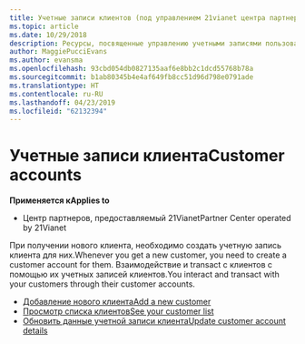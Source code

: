 ```yaml
---
title: Учетные записи клиентов (под управлением 21vianet центра партнеров)
ms.topic: article
ms.date: 10/29/2018
description: Ресурсы, посвященные управлению учетными записями пользователей.
author: MaggiePucciEvans
ms.author: evansma
ms.openlocfilehash: 93cbd054db0827135aaf6e8bb2c1dcd55768b78a
ms.sourcegitcommit: b1ab80345b4e4af649fb8cc51d96d798e0791ade
ms.translationtype: HT
ms.contentlocale: ru-RU
ms.lasthandoff: 04/23/2019
ms.locfileid: "62132394"
---
```

# <a name="customer-accounts"></a><span data-ttu-id="9a1a8-103">Учетные записи клиента</span><span class="sxs-lookup"><span data-stu-id="9a1a8-103">Customer accounts</span></span>

<span data-ttu-id="9a1a8-104">**Применяется к**</span><span class="sxs-lookup"><span data-stu-id="9a1a8-104">**Applies to**</span></span>

-   <span data-ttu-id="9a1a8-105">Центр партнеров, предоставляемый 21Vianet</span><span class="sxs-lookup"><span data-stu-id="9a1a8-105">Partner Center operated by 21Vianet</span></span>

<span data-ttu-id="9a1a8-106">При получении нового клиента, необходимо создать учетную запись клиента для них.</span><span class="sxs-lookup"><span data-stu-id="9a1a8-106">Whenever you get a new customer, you need to create a customer account for them.</span></span> <span data-ttu-id="9a1a8-107">Взаимодействие и transact с клиентов с помощью их учетных записей клиентов.</span><span class="sxs-lookup"><span data-stu-id="9a1a8-107">You interact and transact with your customers through their customer accounts.</span></span> 

-   [<span data-ttu-id="9a1a8-108">Добавление нового клиента</span><span class="sxs-lookup"><span data-stu-id="9a1a8-108">Add a new customer</span></span>](add-a-new-customer.md)
-   [<span data-ttu-id="9a1a8-109">Просмотр списка клиентов</span><span class="sxs-lookup"><span data-stu-id="9a1a8-109">See your customer list</span></span>](see-your-customer-list.md)
-   [<span data-ttu-id="9a1a8-110">Обновить данные учетной записи клиента</span><span class="sxs-lookup"><span data-stu-id="9a1a8-110">Update customer account details</span></span>](update-customer-account-info.md)

 

 




